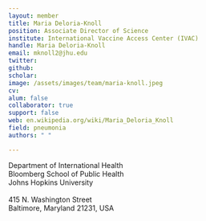 ```yaml
---
layout: member
title: Maria Deloria-Knoll
position: Associate Director of Science
institute: International Vaccine Access Center (IVAC)
handle: Maria Deloria-Knoll
email: mknoll2@jhu.edu
twitter: 
github: 
scholar: 
image: /assets/images/team/maria-knoll.jpeg
cv: 
alum: false
collaborator: true
support: false                                  
web: en.wikipedia.org/wiki/Maria_Deloria_Knoll
field: pneumonia
authors: " "

---
```

Department of International Health <br /> 
Bloomberg School of Public Health<br /> 
Johns Hopkins University <br /> 
 <br /> 
415 N. Washington Street <br /> 
Baltimore, Maryland 21231, USA <br /> 
